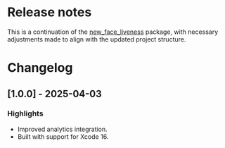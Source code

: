 # Release notes

This is a continuation of the [new_face_liveness](https://pub.dev/packages/new_face_liveness) package, with necessary adjustments made to align with the updated project structure.

# Changelog

## [1.0.0] - 2025-04-03

### Highlights

- Improved analytics integration.
- Built with support for Xcode 16.
